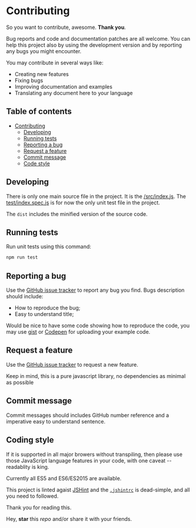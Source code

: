 # Contributing

So you want to contribute, awesome.  **Thank you**.

Bug reports and code and documentation patches are all welcome. You can help this project also by using the development version and by reporting any bugs you might encounter.

You may contribute in several ways like:

* Creating new features
* Fixing bugs
* Improving documentation and examples
* Translating any document here to your language

## Table of contents

* [Contributing](#contributing)
  * [Developing](#developing)
  * [Running tests](#running-tests)
  * [Reporting a bug](#reporting-a-bug)
  * [Request a feature](#request-a-feature)
  * [Commit message](#commit-message)
  * [Code style](#code-style)

## Developing

There is only one main source file in the project. It is the [/src/index.js](/src/index.js).
The [test/index.spec.js](test/index.spec.js) is for now the only unit test file in the project.

The `dist` includes the minified version of the source code.

## Running tests

Run unit tests using this command:

```bash
npm run test
```

## Reporting a bug

Use the [GitHub issue tracker](https://github.com/n2geoff/testit/issues/new) to report any bug you find.
Bugs description should include:

* How to reproduce the bug;
* Easy to understand title;

Would be nice to have some code showing how to reproduce the code, you may use [gist](https://gist.github.com) or [Codepen](https://codepen.io) for uploading your example code.

## Request a feature

Use the [GitHub issue tracker](https://github.com/n2geoff/testit/issues/new) to request a new feature.

Keep in mind, this is a pure javascript library, no dependencies as minimal as possible

## Commit message

Commit messages should includes GitHub number reference and a imperative easy to understand sentence.

## Coding style

If it is supported in all major browers without transpiling, then please use those JavaScript language features in your code, with one caveat -- readablity is king.

Currently all ES5 and ES6/ES2015 are available.

This project is linted agaist [JSHint](https://github.com/jshint/jshint) and the [`.jshintrc`](.jshintrc) is dead-simple, and all you need to followed.

Thank you for reading this.


Hey, **star** this *repo* and/or share it with your friends.